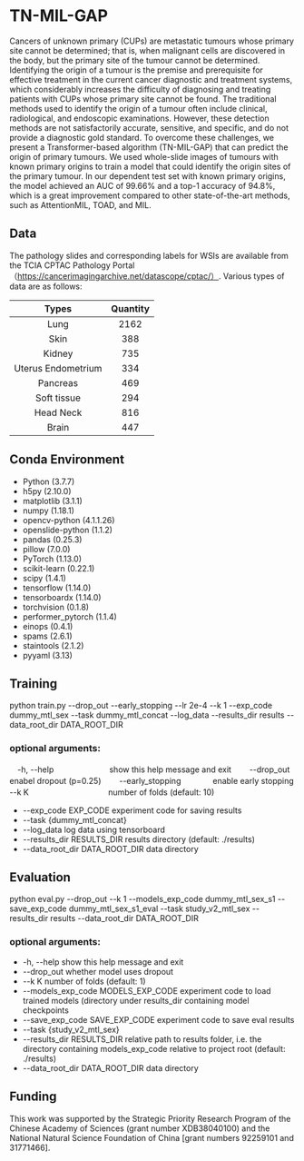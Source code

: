 # TN-MIL-GAP
Cancers of unknown primary (CUPs) are metastatic tumours whose primary site cannot be determined; that is, when malignant cells are discovered in the body, but the primary site of the tumour cannot be determined. Identifying the origin of a tumour is the premise and prerequisite for effective treatment in the current cancer diagnostic and treatment systems, which considerably increases the difficulty of diagnosing and treating patients with CUPs whose primary site cannot be found. The traditional methods used to identify the origin of a tumour often include clinical, radiological, and endoscopic examinations. However, these detection methods are not satisfactorily accurate, sensitive, and specific, and do not provide a diagnostic gold standard. To overcome these challenges, we present a Transformer-based algorithm (TN-MIL-GAP) that can predict the origin of primary tumours. We used whole-slide images of tumours with known primary origins to train a model that could identify the origin sites of the primary tumour. In our dependent test set with known primary origins, the model achieved an AUC of 99.66% and a top-1 accuracy of 94.8%, which is a great improvement compared to other state-of-the-art methods, such as AttentionMIL, TOAD, and MIL.
## Data
The pathology slides and corresponding labels for WSIs are available from the TCIA CPTAC Pathology Portal（https://cancerimagingarchive.net/datascope/cptac/）.
Various types of data are as follows:

Types|Quantity
:---:|:---:
Lung|2162
Skin|388
Kidney|735
Uterus Endometrium|334
Pancreas|469
Soft tissue|294
Head Neck|816
Brain|447

## Conda Environment
- Python (3.7.7)
- h5py (2.10.0)
- matplotlib (3.1.1)
- numpy (1.18.1)
- opencv-python (4.1.1.26)
- openslide-python (1.1.2)
- pandas (0.25.3)
- pillow (7.0.0)
- PyTorch (1.13.0)
- scikit-learn (0.22.1)
- scipy (1.4.1)
- tensorflow (1.14.0)
- tensorboardx (1.14.0)
- torchvision (0.1.8)
- performer_pytorch (1.1.4)
- einops (0.4.1)
- spams (2.6.1)
- staintools (2.1.2)
- pyyaml (3.13)

## Training
python train.py --drop_out --early_stopping --lr  2e-4 --k 1 --exp_code dummy_mtl_sex  --task dummy_mtl_concat  --log_data  --results_dir results --data_root_dir DATA_ROOT_DIR

### optional arguments:
　-h, --help　　　　　　　show this help message and exit　　
  --drop_out　　　　　　　enabel dropout (p=0.25)　　
  --early_stopping　　　　enable early stopping　　
  --k K　　　　　　　　　　number of folds (default: 10)<br>  
-  --exp_code EXP_CODE   experiment code for saving results<br>  
-  --task {dummy_mtl_concat}
-  --log_data            log data using tensorboard
-  --results_dir RESULTS_DIR
                        results directory (default: ./results)
-  --data_root_dir DATA_ROOT_DIR
                        data directory                   


## Evaluation
python eval.py --drop_out --k 1 --models_exp_code dummy_mtl_sex_s1 --save_exp_code dummy_mtl_sex_s1_eval --task study_v2_mtl_sex  --results_dir results --data_root_dir DATA_ROOT_DIR
### optional arguments:
-   -h, --help            show this help message and exit
-   --drop_out            whether model uses dropout
-   --k K                 number of folds (default: 1)
-   --models_exp_code MODELS_EXP_CODE
                        experiment code to load trained models (directory
                        under results_dir containing model checkpoints
-   --save_exp_code SAVE_EXP_CODE
                        experiment code to save eval results
-   --task {study_v2_mtl_sex}      
-   --results_dir RESULTS_DIR
                        relative path to results folder, i.e. the directory
                        containing models_exp_code relative to project root
                        (default: ./results)
-  --data_root_dir DATA_ROOT_DIR
                        data directory

## Funding
This work was supported by the Strategic Priority Research Program of the Chinese Academy of Sciences (grant number XDB38040100) and the National Natural Science Foundation of China [grant numbers 92259101 and 31771466].


